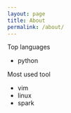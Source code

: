 ```yaml
---
layout: page
title: About
permalink: /about/
---
```


Top languages
* python

Most used tool
* vim
* linux
* spark
